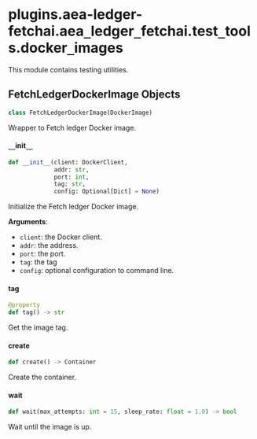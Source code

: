 <a id="plugins.aea-ledger-fetchai.aea_ledger_fetchai.test_tools.docker_images"></a>

# plugins.aea-ledger-fetchai.aea`_`ledger`_`fetchai.test`_`tools.docker`_`images

This module contains testing utilities.

<a id="plugins.aea-ledger-fetchai.aea_ledger_fetchai.test_tools.docker_images.FetchLedgerDockerImage"></a>

## FetchLedgerDockerImage Objects

```python
class FetchLedgerDockerImage(DockerImage)
```

Wrapper to Fetch ledger Docker image.

<a id="plugins.aea-ledger-fetchai.aea_ledger_fetchai.test_tools.docker_images.FetchLedgerDockerImage.__init__"></a>

#### `__`init`__`

```python
def __init__(client: DockerClient,
             addr: str,
             port: int,
             tag: str,
             config: Optional[Dict] = None)
```

Initialize the Fetch ledger Docker image.

**Arguments**:

- `client`: the Docker client.
- `addr`: the address.
- `port`: the port.
- `tag`: the tag
- `config`: optional configuration to command line.

<a id="plugins.aea-ledger-fetchai.aea_ledger_fetchai.test_tools.docker_images.FetchLedgerDockerImage.tag"></a>

#### tag

```python
@property
def tag() -> str
```

Get the image tag.

<a id="plugins.aea-ledger-fetchai.aea_ledger_fetchai.test_tools.docker_images.FetchLedgerDockerImage.create"></a>

#### create

```python
def create() -> Container
```

Create the container.

<a id="plugins.aea-ledger-fetchai.aea_ledger_fetchai.test_tools.docker_images.FetchLedgerDockerImage.wait"></a>

#### wait

```python
def wait(max_attempts: int = 15, sleep_rate: float = 1.0) -> bool
```

Wait until the image is up.

